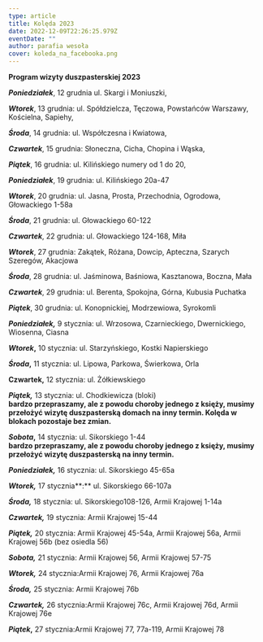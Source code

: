 ```yaml
---
type: article
title: Kolęda 2023
date: 2022-12-09T22:26:25.979Z
eventDate: ""
author: parafia wesoła
cover: koleda_na_facebooka.png
---
```

**Program wizyty duszpasterskiej 2023**

***Poniedziałek***, 12 grudnia ul. Skargi i Moniuszki, 

***Wtorek***, 13 grudnia: ul. Spółdzielcza, Tęczowa, Powstańców Warszawy, Kościelna, Sapiehy, 

***Środa***, 14 grudnia: ul. Współczesna i Kwiatowa, 

***Czwartek***, 15 grudnia: Słoneczna, Cicha, Chopina i Wąska, 

***Piątek***, 16 grudnia: ul. Kilińskiego numery od 1 do 20,

***Poniedziałek***, 19 grudnia: ul. Kilińskiego 20a-47

***Wtorek***, 20 grudnia: ul. Jasna, Prosta, Przechodnia, Ogrodowa, Głowackiego 1-58a

***Środa***, 21 grudnia: ul. Głowackiego 60-122

***Czwartek***, 22 grudnia: ul. Głowackiego 124-168, Miła

***Wtorek***, 27 grudnia: Zakątek, Różana, Dowcip, Apteczna, Szarych Szeregów, Akacjowa

***Środa***, 28 grudnia: ul. Jaśminowa, Baśniowa, Kasztanowa, Boczna, Mała

***Czwartek***, 29 grudnia: ul. Berenta, Spokojna, Górna, Kubusia Puchatka

***Piątek***, 30 grudnia: ul. Konopnickiej, Modrzewiowa, Syrokomli

***Poniedziałek,*** 9 stycznia: ul. Wrzosowa, Czarnieckiego, Dwernickiego, Wiosenna, Ciasna

***Wtorek*,** 10 stycznia: ul. Starzyńskiego, Kostki Napierskiego 

***Środa*,** 11 stycznia: ul. Lipowa, Parkowa, Świerkowa, Orla

**Czwartek,** 12 stycznia: ul. Żółkiewskiego

***Piątek,*** 13 stycznia: ul. Chodkiewicza (bloki) \
**bardzo przepraszamy, ale z powodu choroby jednego z księży, musimy przełożyć wizytę duszpasterską domach na inny termin. Kolęda w blokach pozostaje bez zmian.**

***Sobota*,** 14 stycznia: ul. Sikorskiego 1-44\
**bardzo przepraszamy, ale z powodu choroby jednego z księży, musimy przełożyć wizytę duszpasterską na inny termin.**

***Poniedziałek,*** 16 stycznia: ul. Sikorskiego 45-65a

***Wtorek,*** 17 stycznia**:** ul. Sikorskiego 66-107a

***Środa,*** 18 stycznia: ul. Sikorskiego108-126, Armii Krajowej 1-14a

***Czwartek,*** 19 stycznia: Armii Krajowej 15-44

***Piątek,*** 20 stycznia: Armii Krajowej 45-54a, Armii Krajowej 56a, Armii Krajowej 56b (bez osiedla 56)

***Sobota,*** 21 stycznia: Armii Krajowej 56, Armii Krajowej 57-75

***Wtorek,*** 24 stycznia:Armii Krajowej 76, Armii Krajowej 76a

***Środa,*** 25 stycznia: Armii Krajowej 76b

***Czwartek,*** 26 stycznia:Armii Krajowej 76c, Armii Krajowej 76d, Armii Krajowej 76e

***Piątek*,** 27 stycznia:Armii Krajowej 77, 77a-119, Armii Krajowej 78

<!--EndFragment-->